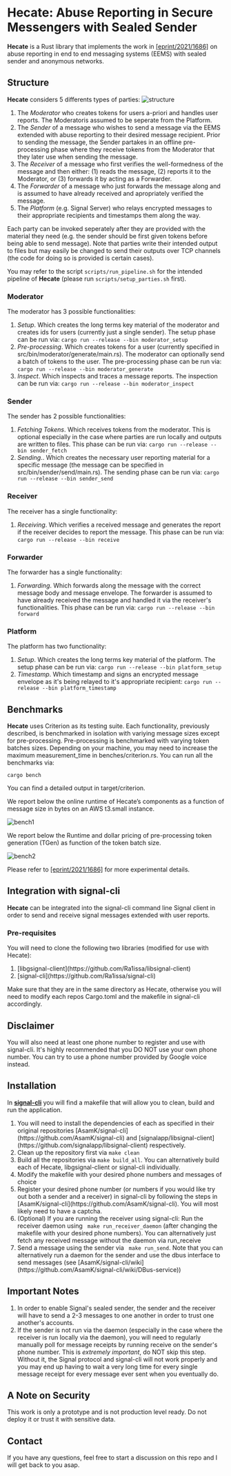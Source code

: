 # Hecate: Abuse Reporting in Secure Messengers with Sealed Sender

**Hecate** is a Rust library that implements the work in [[eprint/2021/1686]](https://eprint.iacr.org/2021/1686) on abuse reporting in end to end messaging systems (EEMS) with sealed sender and anonymous networks.

## Structure

**Hecate** considers 5 differents types of parties:
![structure](images/structure.png)

<ol>
  <li>The <em>Moderator</em> who creates tokens for users a-priori and handles user reports. The Moderatoris assumed to be seperate from the Platform. </li>
  <li>The <em>Sender</em> of a message who wishes to send a message via the EEMS extended with abuse reporting to their desired message recipient. Prior to sending the message, the Sender partakes in an offline pre-processing phase where they receive tokens from the Moderator that they later use when sending the message.</li>
  <li>The <em>Receiver</em> of a message who first verifies the well-formedness of the message and then either: (1) reads the message, (2) reports it to the Moderator, or (3) forwards it by acting as a Forwarder.</li>
  <li>The <em>Forwarder</em> of a message who just forwards the message along and is assumed to have already received and apropriately verified the message.</li>
  <li>The <em>Platform</em> (e.g. Signal Server) who relays encrypted messages to their appropriate recipients and timestamps them along the way.</li>
</ol>

Each party can be invoked seperately after they are provided with the material they need (e.g. the sender should be first given tokens before being able to send message). Note that parties write their intended output to files but may easily be changed to send their outputs over TCP channels (the code for doing so is provided is certain cases).

You may refer to the script <code>scripts/run_pipeline.sh</code> for the intended pipeline of **Hecate** (please run <code>scripts/setup_parties.sh</code> first).

### Moderator

The moderator has 3 possible functionalities:
<ol>
  <li><em>Setup</em>. Which creates the long terms key material of the moderator and creates ids for users (currently just a single sender). The setup phase can be run via:
  <code>cargo run --release --bin moderator_setup</code> </li>
  <li><em>Pre-processing</em>. Which creates tokens for a user (currently specified in src/bin/moderator/generate/main.rs). The moderator can optionally send a batch of tokens to the user. The pre-processing phase can be run via:
  <code>cargo run --release --bin moderator_generate</code> </li>
  <li><em>Inspect</em>. Which inspects and traces a message reports. The inspection can be run via:
  <code>cargo run --release --bin moderator_inspect</code> </li>
</ol>

### Sender
The sender has 2 possible functionalities:
<ol>
  <li><em>Fetching Tokens</em>. Which receives tokens from the moderator. This is optional especially in the case where parties are run locally and outputs are written to files. This phase can be run via:
  <code>cargo run --release --bin sender_fetch</code> </li>
  <li><em>Sending.</em>. Which creates the necessary user reporting material for a specific message (the message can be specified in src/bin/sender/send/main.rs). The sending phase can be run via:
  <code>cargo run --release --bin sender_send</code> </li>
</ol>

### Receiver
The receiver has a single functionality:
<ol>
  <li><em>Receiving</em>. Which verifies a received message and generates the report if the receiver decides to report the message. This phase can be run via:
  <code>cargo run --release --bin receive</code> </li>
</ol>

### Forwarder

The forwarder has a single functionality:
<ol>
  <li><em>Forwarding</em>. Which forwards along the message with the correct message body and message envelope. The forwarder is assumed to have already received the message and handled it via the receiver's functionalities. This phase can be run via:
  <code>cargo run --release --bin forward</code> </li>
</ol>

### Platform

The platform has two functionality:
<ol>
  <li><em>Setup</em>. Which creates the long terms key material of the platform. The setup phase can be run via:
  <code>cargo run --release --bin platform_setup</code></li>
  <li><em>Timestamp</em>. Which timestamp and signs an encrypted message envelope as it's being relayed to it's appropriate recipient:
  <code>cargo run --release --bin platform_timestamp</code></li>
</ol>

## Benchmarks

**Hecate** uses Criterion as its testing suite. Each functionality, previously described, is benchmarked in isolation with variying message sizes except for pre-processing. Pre-processing is benchmarked with varying token batches sizes. Depending on your machine, you may need to increase the maximum measurement_time in benches/criterion.rs. You can run all the benchmarks via:

<code>cargo bench</code>

You can find a detailed output in target/criterion.

We report below the online runtime of Hecate’s components as a function of message size in bytes on an AWS t3.small instance.

![bench1](images/bench1.png)

We report below the Runtime and dollar pricing of pre-processing token generation (TGen) as function of the token batch size.

![bench2](images/bench2.png)

Please refer to [[eprint/2021/1686]](https://eprint.iacr.org/2021/1686) for more experimental details.

## Integration with signal-cli

**Hecate** can be integrated into the signal-cli command line Signal client in order to send and receive signal messages extended with user reports.

### Pre-requisites

You will need to clone the following two libraries (modified for use with Hecate):

<ol>
  <li>[libgsignal-client](https://github.com/Ra1issa/libsignal-client)</li>
  <li> [signal-cli](https://github.com/Ra1issa/signal-cli)</li>
</ol>

Make sure that they are in the same directory as Hecate, otherwise you will need to modify each repos Cargo.toml and the makefile in signal-cli accordingly.

## Disclaimer

You will also need at least one phone number to register and use with signal-cli. It's highly recommended that you DO NOT use your own phone number. You can try to use a phone number provided by Google voice instead.

## Installation

In [**signal-cli**](https://github.com/Ra1issa/signal-cli) you will find a makefile that will allow you to clean, build and run the application.
<ol>
  <li> You will need to install the dependencies of each as specified in their original repositories [AsamK/signal-cli](https://github.com/AsamK/signal-cli) and [signalapp/libsignal-client](https://github.com/signalapp/libsignal-client) respectively.</li>
  <li> Clean up the repository first via <code>make clean</code></li>
  <li> Build all the repositories via <code>make build_all</code>. You can alternatively build each of Hecate, libgsignal-client or signal-cli individually.</li>
  <li> Modify the makefile with your desired phone numbers and messages of choice</li>
  <li> Register your desired phone number (or numbers if you would like try out both a sender and a receiver) in signal-cli by following the steps in [AsamK/signal-cli](https://github.com/AsamK/signal-cli). You will most likely need to have a captcha.</li>
  <li> (Optional) If you are running the receiver using signal-cli: Run the receiver daemon using <code> make run_receiver_daemon</code> (after changing the makefile with your desired phone numbers). You can alternatively just fetch any received message without the daemon via <cod>run_receive</code></li>
  <li>Send a message using the sender via <code> make run_send</code>. Note that you can alternatively run a daemon for the sender and use the dbus interface to send messages (see [AsamK/signal-cli/wiki](https://github.com/AsamK/signal-cli/wiki/DBus-service))</li>
</ol>

## Important Notes
<ol>
  <li> In order to enable Signal's sealed sender, the sender and the receiver will have to send a 2-3 messages to one another in order to trust one another's accounts.</li>
  <li> If the sender is not run via the daemon (especially in the case where the receiver is run locally via the daemon), you will need to regularly manually poll for message receipts by running receive on the sender's phone number. This is <em>extremely important</em>, do NOT skip this step. Without it, the Signal protocol and signal-cli will not work properly and you may end up having to wait a very long time for every single message receipt for every message ever sent when you eventually do.</li>
</ol>

## A Note on Security

This work is only a prototype and is not production level ready. Do not deploy it or trust it with sensitive data.

## Contact

If you have any questions, feel free to start a discussion on this repo and I will get back to you asap.
